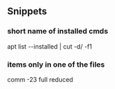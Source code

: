 

## Snippets

### short name of installed cmds

apt list --installed | cut -d/ -f1

### items only in one of the files

comm -23 full reduced